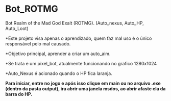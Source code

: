 # Bot_ROTMG
Bot Realm of the Mad God Exalt (ROTMG). (Auto_nexus, Auto_HP, Auto_Loot)

*Este projeto visa apenas o aprendizado, quem faz mal uso é o único responsável pelo mal causado.

*Objetivo principal, aprender a criar um auto_aim.

*Se trata e um pixel_bot, atualmente funcionando no grafico 1280x1024

*Auto_Nexus é acionado quando o HP fica laranja.

**Para iniciar, entre no jogo e após isso clique em main ou no arquivo .exe (dentro da pasta output), ira abrir uma janela msdos, ao abrir afaste ela da barra do HP.**
